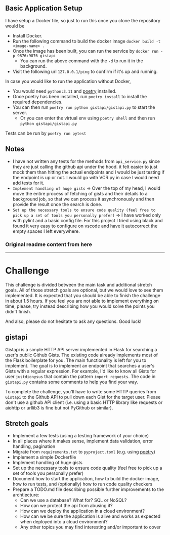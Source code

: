 ## Basic Application Setup

I have setup a Docker file, so just to run this once you clone the repository would be 
* Install Docker.
* Run the following command to build the docker image `docker build -t <image-name> .`
* Once the image has been built, you can run the service by `docker run -p 9876:9876 gistapi`
  * You can run the above command with the `-d` to run it in the background.
* Visit the following url `127.0.0.1/ping` to confirm if it's up and running.   

In case you would like to run the application without Docker, 
* You would need `python:3.11` and [poetry](https://python-poetry.org/) installed.
* Once poetry has been installed, run `poetry install` to install the required dependencies.
* You can then run `poetry run python gistapi/gistapi.py` to start the server.
  * Or you can enter the virtual env using `poetry shell` and then run `python gistapi/gistapi.py`

Tests can be run by `poetry run pytest`

## Notes
* I have not written any tests for the methods from `api_service.py` since they are just calling the github api under the hood. it felt easier to just mock them than hitting the actual endpoints and I would be just testing if the endpoint is up or not. I would go with VCR.py in case I would need add tests for it.
* `Implement handling of huge gists` => Over the top of my head, I would move the entire process of fetching of gists and their details to a background job, so that we can process it asynchronously and then provide the result once the search is done. 
* `Set up the necessary tools to ensure code quality (feel free to pick up a set of tools you personally prefer)` => I have worked only with pylint and a basic config file. For this project I tried using black and found it very easy to configure on vscode and have it autocorrect the empty spaces I left everywhere. 


### Original readme content from here
-----------------------------------------------------------------------------------------------------------------------------------------
# Challenge

This challenge is divided between the main task and additional stretch goals. All of those stretch goals are optional, but we would love to see them implemented. It is expected that you should be able to finish the challenge in about 1.5 hours. If you feel you are not able to implement everything on time, please, try instead describing how you would solve the points you didn't finish.

And also, please do not hesitate to ask any questions. Good luck!

## gistapi

Gistapi is a simple HTTP API server implemented in Flask for searching a user's public Github Gists.
The existing code already implements most of the Flask boilerplate for you.
The main functionality is left for you to implement.
The goal is to implement an endpoint that searches a user's Gists with a regular expression.
For example, I'd like to know all Gists for user `justdionysus` that contain the pattern `import requests`.
The code in `gistapi.py` contains some comments to help you find your way.

To complete the challenge, you'll have to write some HTTP queries from `Gistapi` to the Github API to pull down each Gist for the target user.
Please don't use a github API client (i.e. using a basic HTTP library like requests or aiohttp or urllib3 is fine but not PyGithub or similar).


## Stretch goals

* Implement a few tests (using a testing framework of your choice)
* In all places where it makes sense, implement data validation, error handling, pagination
* Migrate from `requirements.txt` to `pyproject.toml` (e.g. using [poetry](https://python-poetry.org/))
* Implement a simple Dockerfile
* Implement handling of huge gists
* Set up the necessary tools to ensure code quality (feel free to pick up a set of tools you personally prefer)
* Document how to start the application, how to build the docker image, how to run tests, and (optionally) how to run code quality checkers
* Prepare a TODO.md file describing possible further improvements to the archtiecture:
    - Can we use a database? What for? SQL or NoSQL?
    - How can we protect the api from abusing it?
    - How can we deploy the application in a cloud environment?
    - How can we be sure the application is alive and works as expected when deployed into a cloud environment?
    - Any other topics you may find interesting and/or important to cover
